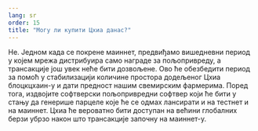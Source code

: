 ```yaml
---
lang: sr
order: 15
title: "Могу ли купити Цхиа данас?"
---
```


Не. Једном када се покрене маиннет, предвиђамо вишедневни период у којем мрежа дистрибуира само награде за пољопривреду, а трансакције још увек неће бити дозвољене. Ово ће обезбедити период за помоћ у стабилизацији количине простора додељеног Цхиа блоцкцхаин-у и дати предност нашим свемирским фармерима. Поред тога, издвојите софтверски пољопривредни софтвер који ће бити у стању да генерише парцеле које ће се одмах лансирати и на тестнет и на маиннет. Цхиа ће вероватно бити доступан на већини глобалних берзи убрзо након што трансакције започну на маиннет-у.
